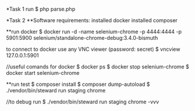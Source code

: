 *Task 1
run
$ php parse.php

*Task 2
**Software requirements:
installed docker
installed composer

**run docker
$ docker run -d -name selenium-chrome -p 4444:4444 -p 5901:5900 selenium/standalone-chrome-debug:3.4.0-bismuth

to connect to docker use any VNC viewer (password: secret)
$ vncview 127.0.0.1:5901

//useful comands for docker
$ docker ps
$ docker stop selenium-chrome
$ docker start selenium-chrome

**run test
$ composer install
$ composer dump-autoload
$ ./vendor/bin/steward run staging chrome

//to debug run
$ ./vendor/bin/steward run staging chrome -vvv 



